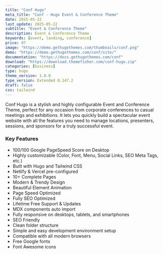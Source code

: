 ```yaml
---
title: "Conf Hugo"
meta_title: "Conf - Hugo Event & Conference Theme"
date: 2025-05-22
last_update: 2025-05-22
subtitle: "Event & Conference Theme"
description: Event & Conference Theme
keywords: [event, landing, conference]
price: 97
image: "https://demo.gethugothemes.com/thumbnails/conf.png"
demo: "https://demo.gethugothemes.com/conf/site/"
documentation: "https://docs.gethugothemes.com/conf"
download: "https://download.themefisher.com/conf-hugo.zip"
categories: [business]
type: hugo
theme_version: 1.0.0
type_version: Extended 0.147.2
draft: false
css: tailwind
---
```


Conf Hugo is a stylish and highly configurable Event and Conference Theme, perfect for any occasion from corporate conferences to casual meetings and exhibitions. It lets you quickly build a spectacular event website with all the features you need to manage locations, presenters, sessions, and sponsors for a truly successful event.

### Key Features

- 100/100 Google PageSpeed Score on Desktop
- Highly customizable (Color, Font, Menu, Social Links, SEO Meta Tags, etc.)
- Built with Hugo and Tailwind CSS
- Netlify & Vercel pre-configured
- 10+ Complete Pages
- Modern & Trendy Design
- Beautiful Element Animation
- Page Speed Optimized
- Fully SEO Optimized
- Lifetime Free Support & Updates
- MDX components auto import
- Fully responsive on desktops, tablets, and smartphones
- SEO Friendly
- Clean folder structure
- Simple and easy development environment setup
- Compatible with all modern browsers
- Free Google fonts
- Font Awesome icons
